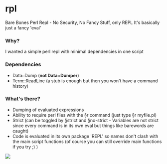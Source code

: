 # rpl
Bare Bones Perl Repl - No Security, No Fancy Stuff, only REPL
It's basically just a fancy 'eval'

### Why?
I wanted a simple perl repl with minimal dependencies in one script

### Dependencies
* Data::Dump (__not Data::Dumper__)
* Term::ReadLine (a stub is enough but then you won't have a command history)

### What's there?
* Dumping of evaluated expressions
* Ability to require perl files with the §r command (just type §r myfile.pl)
* Strict (can be toggled by §strict and §no-strict - Variables are not strict since every command is in its own eval but things like barewords are caught)
* Code is evaluated in its own package 'REPL' so names don't clash with the main script functions (of course you can still override main functions if you try ;) )


![](https://i.imgur.com/RiZkMZk.gif)
